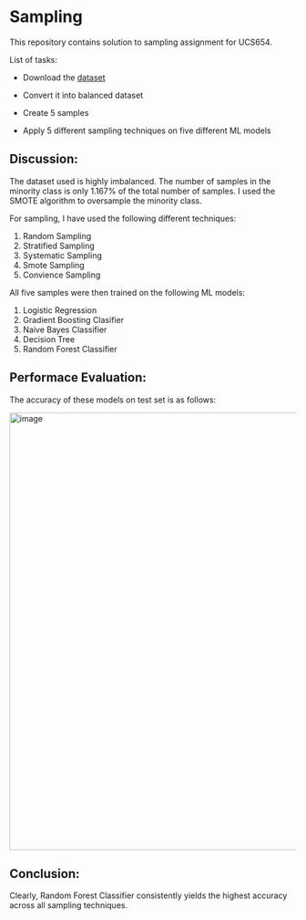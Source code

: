 # Sampling


This repository contains solution to sampling assignment for UCS654.

List of tasks:

 - Download the [dataset](https://github.com/priyajotgill2003/Sampling/blob/main/Creditcard_data.csv)
 
 - Convert it into balanced dataset
 
 - Create 5 samples
 
 - Apply 5 different sampling techniques on five different ML models
 
## Discussion:

The dataset used is highly imbalanced. The number of samples in the minority class is only 1.167% of the total number of samples. I used the SMOTE algorithm to oversample the minority class.


For sampling, I have used the following different techniques:

1. Random Sampling
2. Stratified Sampling
3. Systematic Sampling
4. Smote Sampling
5. Convience Sampling

All five samples were then trained on the following ML models:

1. Logistic Regression
2. Gradient Boosting Clasifier
3. Naive Bayes Classifier
4. Decision Tree
5. Random Forest Classifier

## Performace Evaluation:

The accuracy of these models on test set is as follows:

<img width="767" alt="image" src="https://user-images.githubusercontent.com/72308930/219965320-b8c5add3-6c2e-4425-8e12-55b1e0f34d58.png">

## Conclusion:

Clearly, Random Forest Classifier consistently yields the highest accuracy across all sampling techniques.
